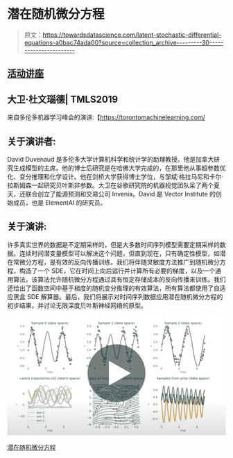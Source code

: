 # 潜在随机微分方程

> 原文：<https://towardsdatascience.com/latent-stochastic-differential-equations-a0bac74ada00?source=collection_archive---------30----------------------->

## [活动讲座](https://towardsdatascience.com/event-talks/home)

## 大卫·杜文瑙德| TMLS2019

来自多伦多机器学习峰会的演讲:【https://torontomachinelearning.com/ 

## 关于演讲者:

David Duvenaud 是多伦多大学计算机科学和统计学的助理教授。他是加拿大研究生成模型的主席。他的博士后研究是在哈佛大学完成的，在那里他从事超参数优化、变分推理和化学设计。他在剑桥大学获得博士学位，与邹斌·格拉马尼和卡尔·拉斯姆森一起研究贝叶斯非参数。大卫在谷歌研究院的机器视觉团队呆了两个夏天，还联合创立了能源预测和交易公司 Invenia。David 是 Vector Institute 的创始成员，也是 ElementAI 的研究员。

## 关于演讲:

许多真实世界的数据是不定期采样的，但是大多数时间序列模型需要定期采样的数据。连续时间潜变量模型可以解决这个问题，但直到现在，只有确定性模型，如潜在常微分方程，是有效的反向传播训练。我们将伴随灵敏度方法推广到随机微分方程，构造了一个 SDE，它在时间上向后运行并计算所有必要的梯度，以及一个通用算法，该算法允许随机微分方程通过具有恒定存储成本的反向传播来训练。我们还给出了函数空间中基于梯度的随机变分推理的有效算法，所有算法都使用了自适应黑盒 SDE 解算器。最后，我们将展示对时间序列数据应用潜在随机微分方程的初步结果，并讨论无限深度贝叶斯神经网络的原型。

![](img/af5224206b9ddcbd469e00e399e73be7.png)

[潜在随机微分方程](https://youtu.be/EAsXp8NaCR8)